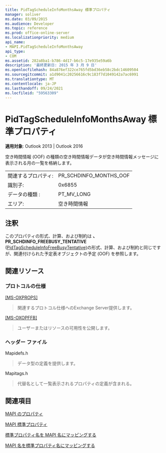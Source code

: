 ```yaml
---
title: PidTagScheduleInfoMonthsAway 標準プロパティ
manager: soliver
ms.date: 03/09/2015
ms.audience: Developer
ms.topic: reference
ms.prod: office-online-server
ms.localizationpriority: medium
api_name:
- MAPI.PidTagScheduleInfoMonthsAway
api_type:
- COM
ms.assetid: 282a8ba1-b786-4d17-b6c5-17e935e59a6b
description: '最終更新日: 2015 年 3 月 9 日'
ms.openlocfilehash: 84a876ef322ce765fd5bd36eb58c2bdc14609504
ms.sourcegitcommit: a1d9041c20256616c9c183f7d1049142a7ac6991
ms.translationtype: MT
ms.contentlocale: ja-JP
ms.lasthandoff: 09/24/2021
ms.locfileid: "59563309"
---
```

# <a name="pidtagscheduleinfomonthsaway-canonical-property"></a>PidTagScheduleInfoMonthsAway 標準プロパティ

  
  
**適用対象**: Outlook 2013 | Outlook 2016 
  
空き時間情報 (OOF) の種類の空き時間情報データが空き時間情報メッセージに表示される月の一覧を格納します。 
  
|||
|:-----|:-----|
|関連するプロパティ:  <br/> |PR_SCHDINFO_MONTHS_OOF  <br/> |
|識別子:  <br/> |0x6855  <br/> |
|データの種類 :   <br/> |PT_MV_LONG  <br/> |
|エリア:  <br/> |空き時間情報  <br/> |
   
## <a name="remarks"></a>注釈

このプロパティの形式、計算、および制約は **、PR_SCHDINFO_FREEBUSY_TENTATIVE** ([PidTagScheduleInfoFreeBusyTentative)](pidtagscheduleinfofreebusytentative-canonical-property.md)の形式、計算、および制約と同じですが、関連付けられた予定表オブジェクトの予定 (OOF) を参照します。
  
## <a name="related-resources"></a>関連リソース

### <a name="protocol-specifications"></a>プロトコルの仕様

[[MS-OXPROPS]](https://msdn.microsoft.com/library/f6ab1613-aefe-447d-a49c-18217230b148%28Office.15%29.aspx)
  
> 関連するプロトコル仕様へのExchange Server提供します。
    
[[MS-OXOPFFB]](https://msdn.microsoft.com/library/1a527299-7211-4d27-a74c-b69bd0746320%28Office.15%29.aspx)
  
> ユーザーまたはリソースの可用性を公開します。
    
### <a name="header-files"></a>ヘッダー ファイル

Mapidefs.h
  
> データ型の定義を提供します。
    
Mapitags.h
  
> 代替名として一覧表示されるプロパティの定義が含まれる。
    
## <a name="see-also"></a>関連項目



[MAPI のプロパティ](mapi-properties.md)
  
[MAPI 標準プロパティ](mapi-canonical-properties.md)
  
[標準プロパティ名を MAPI 名にマッピングする](mapping-canonical-property-names-to-mapi-names.md)
  
[MAPI 名を標準プロパティ名にマッピングする](mapping-mapi-names-to-canonical-property-names.md)


